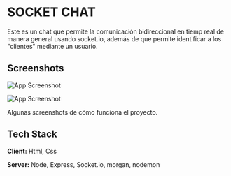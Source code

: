 
# SOCKET CHAT 

Este es un chat que permite la comunicación bidireccional en tiemp real de manera general usando socket.io, además de que permite identificar a los "clientes" mediante un usuario.


## Screenshots

![App Screenshot](https://i.postimg.cc/Kz80RqG7/chat-nodejs-2.png)


![App Screenshot](https://i.postimg.cc/jdPBV1LC/chat-nodejs-3.png)

Algunas screenshots de cómo funciona el proyecto.
## Tech Stack

**Client:** Html, Css

**Server:** Node, Express, Socket.io, morgan, nodemon

